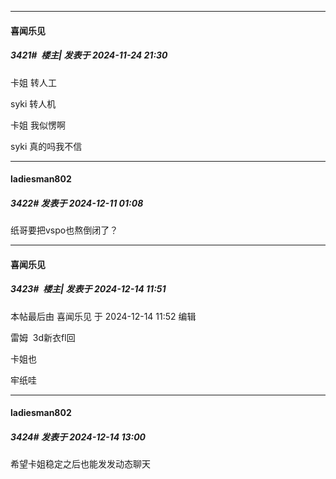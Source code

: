 ﻿
*****

####  喜闻乐见  
##### 3421#         楼主| 发表于 2024-11-24 21:30

卡姐 转人工

syki 转人机

卡姐 我似愣啊

syki 真的吗我不信

*****

####  ladiesman802  
##### 3422#       发表于 2024-12-11 01:08

纸哥要把vspo也熬倒闭了？

*****

####  喜闻乐见  
##### 3423#         楼主| 发表于 2024-12-14 11:51

 本帖最后由 喜闻乐见 于 2024-12-14 11:52 编辑 

雷姆  3d新衣fl回

卡姐也

牢纸哇

*****

####  ladiesman802  
##### 3424#       发表于 2024-12-14 13:00

希望卡姐稳定之后也能发发动态聊天


